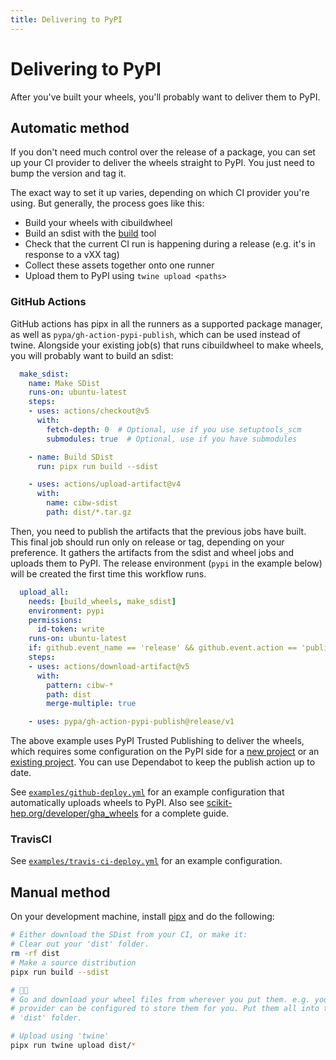 ```yaml
---
title: Delivering to PyPI
---
```


# Delivering to PyPI

After you've built your wheels, you'll probably want to deliver them to PyPI.

## Automatic method

If you don't need much control over the release of a package, you can set up
your CI provider to deliver the wheels straight to PyPI. You just need to bump the
version and tag it.

The exact way to set it up varies, depending on which CI provider you're using. But generally, the process goes like this:

- Build your wheels with cibuildwheel
- Build an sdist with the [build](https://github.com/pypa/build) tool
- Check that the current CI run is happening during a release (e.g. it's in response to a vXX tag)
- Collect these assets together onto one runner
- Upload them to PyPI using `twine upload <paths>`

### GitHub Actions

GitHub actions has pipx in all the runners as a supported package manager, as well as `pypa/gh-action-pypi-publish`, which can be used instead of twine. Alongside your existing job(s) that runs cibuildwheel to make wheels, you will probably want to build an sdist:

```yaml
  make_sdist:
    name: Make SDist
    runs-on: ubuntu-latest
    steps:
    - uses: actions/checkout@v5
      with:
        fetch-depth: 0  # Optional, use if you use setuptools_scm
        submodules: true  # Optional, use if you have submodules

    - name: Build SDist
      run: pipx run build --sdist

    - uses: actions/upload-artifact@v4
      with:
        name: cibw-sdist
        path: dist/*.tar.gz
```

Then, you need to publish the artifacts that the previous jobs have built. This final job should run only on release or tag, depending on your preference. It gathers the artifacts from the sdist and wheel jobs and uploads them to PyPI. The release environment (`pypi` in the example below) will be created the first time this workflow runs.

```yaml
  upload_all:
    needs: [build_wheels, make_sdist]
    environment: pypi
    permissions:
      id-token: write
    runs-on: ubuntu-latest
    if: github.event_name == 'release' && github.event.action == 'published'
    steps:
    - uses: actions/download-artifact@v5
      with:
        pattern: cibw-*
        path: dist
        merge-multiple: true

    - uses: pypa/gh-action-pypi-publish@release/v1
```

The above example uses PyPI Trusted Publishing to deliver the wheels, which requires some configuration on the PyPI side for a [new project](https://docs.pypi.org/trusted-publishers/creating-a-project-through-oidc) or an [existing project](https://docs.pypi.org/trusted-publishers/adding-a-publisher). You can use Dependabot to keep the publish action up to date.

See
[`examples/github-deploy.yml`](https://github.com/pypa/cibuildwheel/blob/main/examples/github-deploy.yml)
for an example configuration that automatically uploads wheels to PyPI. Also see
[scikit-hep.org/developer/gha_wheels](https://scikit-hep.org/developer/gha_wheels)
for a complete guide.

### TravisCI

See
[`examples/travis-ci-deploy.yml`](https://github.com/pypa/cibuildwheel/blob/main/examples/travis-ci-deploy.yml)
for an example configuration.

## Manual method

On your development machine, install [pipx](https://pipx.pypa.io/) and do the following:

```bash
# Either download the SDist from your CI, or make it:
# Clear out your 'dist' folder.
rm -rf dist
# Make a source distribution
pipx run build --sdist

# 🏃🏻
# Go and download your wheel files from wherever you put them. e.g. your CI
# provider can be configured to store them for you. Put them all into the
# 'dist' folder.

# Upload using 'twine'
pipx run twine upload dist/*
```
